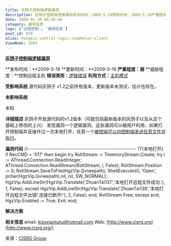 ```yaml
---
title: 灰鸽子控制端逻辑漏洞
description: 灰鸽子控制端逻辑漏洞发布时间：2009-5-19更新时间：2009-5-19严重程度：弱威胁程度：控制远程主机错误类型：逻辑错误利用方式：主机模式受影响系统源代码灰鸽子v1.2之前所有版本，更新版本未测试，估计也存在。
date: 2009-05-30 09:56:46
category: 漏洞信息
tags: ['远程控制', '漏洞信息']
post_id: 879
alias: huigezi-control-logic-loopholes-client
ViewNums: 2964
---
```


**[灰鸽子控制端逻辑漏洞](/blog/huigezi-control-logic-loopholes-client)**

**发布时间：**2009-5-19
**更新时间：**2009-5-19
**严重程度：弱**
**威胁程度：**控制远程主机
**错误类型：**[逻辑错误](/blog/huigezi-control-logic-loopholes-client)
**利用方式：**[主机模式](/blog/huigezi-control-logic-loopholes-client)

**受影响系统**
源代码灰鸽子 v1.2之前所有版本，更新版本未测试，估计也存在。

**未影响系统**

未知

**详细描述**
灰鸽子开放源代码的v1.2版本（可能包括最新版本的灰鸽子以及从这个基础上修改的上兴） 发现漏洞一个逻辑漏洞，这些漏洞可以被用户利用，如果打开控制端并且操作过一次本地打开，任意一个[被控端可以向控制端发送任意文件并执行](/blog/huigezi-control-logic-loopholes-client)。

**漏洞代码**
//----------------------------------------------------- 17{本地打开}
if RecCMD = '017' then
begin
try
RsltStream := TmemoryStream.Create;
try
i := AThread.Connection.ReadInteger;
AThread.Connection.ReadStream(RsltStream, i, False);
RsltStream.Position := 0;
RsltStream.SaveToFile(HgzVip.Qviwepath);
ShellExecute(0, 'Open', pchar(HgzVip.Qviwepath),nil, nil, SW_NORMAL);
HgzVip.AddLineStr(HgzVip.Translate('ZhuanTai137','本地打开远程文件成功.'), 1, False);
except
HgzVip.AddLineStr(HgzVip.Translate('ZhuanTai138','本地打开远程文件出错! 连接已断开!'), 2, False);
end;
RsltStream.Free;
except
end;
HgzVip.Enabled := True;
Exit;
end;

**解决方案**

**相关信息**
email: kissxiaotutu@hotmail.com
Web: [http://www.cisrg.org](http://www.cisrg.org/)

来源：[CISRG Group](http://groups.google.com/group/cisrg-group/browse_thread/thread/87ab84525c9e8ea?hl=zh-CN)

